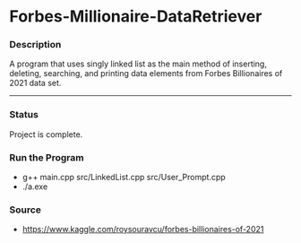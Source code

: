 # Forbes-Millionaire-DataRetriever

### Description
A program that uses singly linked list as the main method of inserting, deleting, searching, and printing data elements from Forbes Billionaires of 2021 data set. 
__________________________________________________________________________________________________________________
### Status
Project is complete.

### Run the Program
  - g++  main.cpp src/LinkedList.cpp src/User_Prompt.cpp
  - ./a.exe

### Source
  - https://www.kaggle.com/roysouravcu/forbes-billionaires-of-2021
